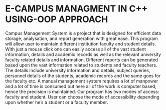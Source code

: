 # E-CAMPUS MANAGMENT IN C++ USING-OOP APPROACH
Campus Management System is a project that is designed for efficient data storage, analysation, and report generation with great ease. This program will allow user to maintain different institution faculty and student details. With just a mouse click one can easily access all of the vast student information, details and academic records as well as the relevant university faculty related details and information. Different reports can be generated based upon the vast information related to students and faculty teachers. The details include university information and details, subject queries, personnel details of the students, academic records and the same goes for the faculty etc. A manual management system requires a lot of manpower and a lot of time is consumed but here all of the work is computer based, hence the precision is maintained. Our program has two modes of access: faculty and student. User can choose the mode of accessibility depending upon whether he’s a student or a faculty member.
